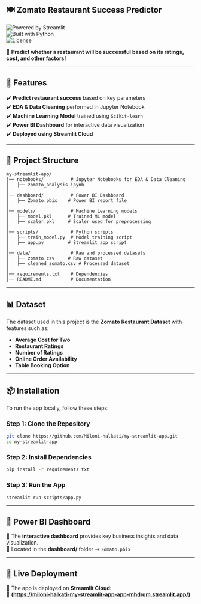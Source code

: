 ## 🍽️ Zomato Restaurant Success Predictor  
![Powered by Streamlit](https://img.shields.io/badge/Powered%20by-Streamlit-red)  
![Built with Python](https://img.shields.io/badge/Built%20with-Python%203.x-blue)  
![License](https://img.shields.io/badge/License-MIT-green)  

🚀 **Predict whether a restaurant will be successful based on its ratings, cost, and other factors!**  

---

## 📌 Features  
✔️ **Predict restaurant success** based on key parameters  
✔️ **EDA & Data Cleaning** performed in Jupyter Notebook  
✔️ **Machine Learning Model** trained using `Scikit-learn`  
✔️ **Power BI Dashboard** for interactive data visualization  
✔️ **Deployed using Streamlit Cloud**  

---

## 📂 Project Structure  
```
my-streamlit-app/
│── notebooks/          # Jupyter Notebooks for EDA & Data Cleaning
│   ├── zomato_analysis.ipynb
│
│── dashboard/          # Power BI Dashboard
│   ├── Zomato.pbix    # Power BI report file
│
│── models/             # Machine Learning models
│   ├── model.pkl      # Trained ML model
│   ├── scaler.pkl     # Scaler used for preprocessing
│
│── scripts/            # Python scripts
│   ├── train_model.py  # Model training script
│   ├── app.py         # Streamlit app script
│
│── data/               # Raw and processed datasets
│   ├── zomato.csv     # Raw dataset
│   ├── cleaned_zomato.csv # Processed dataset
│
│── requirements.txt    # Dependencies  
│── README.md           # Documentation  
```

---

## 📊 Dataset  
The dataset used in this project is the **Zomato Restaurant Dataset** with features such as:  
- **Average Cost for Two**
- **Restaurant Ratings**
- **Number of Ratings**
- **Online Order Availability**
- **Table Booking Option**

---

## 📦 Installation  
To run the app locally, follow these steps:

### **Step 1: Clone the Repository**  
```bash
git clone https://github.com/Miloni-halkati/my-streamlit-app.git
cd my-streamlit-app
```

### **Step 2: Install Dependencies**  
```bash
pip install -r requirements.txt
```

### **Step 3: Run the App**  
```bash
streamlit run scripts/app.py
```

---

## 🎯 Power BI Dashboard  
📌 The **interactive dashboard** provides key business insights and data visualization.  
📂 Located in the **dashboard/** folder → `Zomato.pbix`  

---

## 🔗 Live Deployment  
🚀 The app is deployed on **Streamlit Cloud**:  
🔗 **(https://miloni-halkati-my-streamlit-app-app-mhdrqm.streamlit.app/)**  
